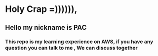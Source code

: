 # Holy Crap =)))))), 

## Hello my nickname is PAC

### This repo is my learning experience on AWS, if you have any question you can talk to me , We can discuss together
